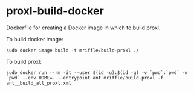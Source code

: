 # proxl-build-docker
Dockerfile for creating a Docker image in which to build proxl.

To build docker image:
```
sudo docker image build -t mriffle/build-proxl ./
```
To build proxl:
```
sudo docker run --rm -it --user $(id -u):$(id -g) -v `pwd`:`pwd` -w `pwd` --env HOME=. --entrypoint ant mriffle/build-proxl -f ant__build_all_proxl.xml
```
